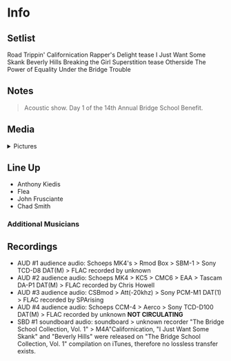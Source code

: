 # Info

## Setlist

Road Trippin'
Californication
Rapper's Delight tease
I Just Want Some Skank
Beverly Hills
Breaking the Girl
Superstition tease
Otherside
The Power of Equality
Under the Bridge
Trouble

## Notes

> Acoustic show. Day 1 of the 14th Annual Bridge School Benefit.

## Media 

<details>
  <summary>Pictures</summary>
  <!--<img alt="Setlist" title="Setlist" src="_.jpg" height="200" />
  <img alt="Clipping" title="Clipping" src="_.jpg" height="200" />
  <img alt="Flyer" title="Flyer" src="_.jpg" height="200" />-->
</details>

## Line Up

* Anthony Kiedis
* Flea
* John Frusciante
* Chad Smith

### Additional Musicians

## Recordings

* AUD #1 audience audio: Schoeps MK4's > Rmod Box > SBM-1 > Sony TCD-D8 DAT(M) > FLAC recorded by unknown  
* AUD #2 audience audio: Schoeps MK4 > KC5 > CMC6 > EAA > Tascam DA-P1 DAT(M) > FLAC recorded by Chris Howell
* AUD #3 audience audio: CSBmod > Att(-20khz) > Sony PCM-M1 DAT(1) > FLAC recorded by SPArising  
* AUD #4 audience audio: Schoeps CCM-4 > Aerco > Sony TCD-D100 DAT(M) > FLAC recorded by unknown **NOT CIRCULATING**
* SBD #1 soundboard audio: soundboard > unknown recorder "The Bridge School Collection, Vol. 1" > M4A"Californication, "I Just Want Some Skank" and "Beverly Hills" were released on "The Bridge School Collection, Vol. 1" compilation on iTunes, therefore no lossless transfer exists.
